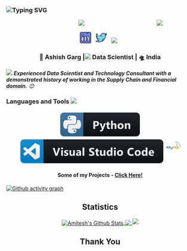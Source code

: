 ### ![Typing SVG](https://readme-typing-svg.herokuapp.com?font=Montserrat&color=edf4f7&vCenter=true&color=green&lines=Hey+👋,+I'm+Ashish+Garg)

<div align="center">
   <img src="https://pronoun.cyou/x/y?subject=He&object=Him&height=20"> 
   <img align='right' src="https://media.giphy.com/media/M9gbBd9nbDrOTu1Mqx/giphy.gif" width="100">
</div>

<p align='center'>
   <a href="https://www.linkedin.com/in/dsashishgarg"><img height="30" src="https://raw.githubusercontent.com/8bithemant/8bithemant/master/linkedin.png?raw=true"></a>&nbsp;&nbsp;
<a href="https://twitter.com/ashishlovesdata"><img height="30" src="https://raw.githubusercontent.com/8bithemant/8bithemant/master/twitter.png?raw=true"></a>&nbsp;&nbsp;
  <a href="https://github.com/dsashishgarg"><img height="30" src="https://img.shields.io/github/followers/dsashishgarg?label=Follow&style=social"></a>&nbsp;&nbsp;
 </p>

<div align="center">
<h3> 🙎 Ashish Garg |<img src="https://media.giphy.com/media/WUlplcMpOCEmTGBtBW/giphy.gif" width="30"> Data Scientist | 🛸 India </h3>
</div>

<img src="https://media.giphy.com/media/LnQjpWaON8nhr21vNW/giphy.gif" width="40"> <em><b>Experienced Data Scientist and Technology Consultant with a demonstrated history of working in the Supply Chain and Financial domain.</b> :blush:</em>

### Languages and Tools <img src="https://media.giphy.com/media/WUlplcMpOCEmTGBtBW/giphy.gif" width="30">

<p align="center">
  <img src="https://raw.githubusercontent.com/8bithemant/8bithemant/master/svg/dev/languages/python.svg" alt="python" style="vertical-align:top; margin:4px">
  <img src="https://raw.githubusercontent.com/8bithemant/8bithemant/master/svg/dev/tools/visualstudio_code.svg" alt="vscode" style="vertical-align:top; margin:4px">
   <img src="https://raw.githubusercontent.com/devicons/devicon/master/icons/mysql/mysql-original-wordmark.svg" alt="mysql" width="40" height="40"/>
</p>
</code>

<div align="center">
    <h4 align="center">Some of my Projects - <a href="https://github.com/dsashishgarg?tab=repositories/">Click Here!</a></h4>
</div>

[![Github activity graph](https://activity-graph.herokuapp.com/graph?username=dsashishgarg&theme=react-dark&hide_border=true&color=BDDFFF&line=6E93B5&point=BDDFFF)](https://git.io/akshay2211&hide_border=true)

  <div align="center">
    <h2>Statistics</h2>
    <a href="https://github.com/dsashishgarg">
      <img align="center" src="https://github-readme-stats.vercel.app/api?username=dsashishgarg&show_icons=true&theme=react&line_height=27" alt="Amitesh's Github Stats"/>
    </a>
    <a href="https://github.com/dsashishgarg">
      <img align="center" src="https://github-readme-stats.vercel.app/api/top-langs/?username=dsashishgarg&theme=react&hide_langs_below=1&exclude_repo=CS306-Machine-Learning" />
     </a>
     <img width="49.5%" src="http://github-readme-streak-stats.herokuapp.com?user=dsashishgarg&theme=react&hide_border=true" />
</code>
  <div align="center">
    <h2 align="center">Thank You</h2> 
  </div>
<code>
